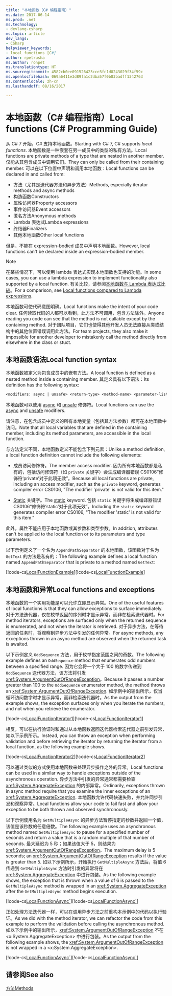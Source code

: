 ```yaml
---
title: "本地函数（C# 编程指南）"
ms.date: 2017-06-14
ms.prod: .net
ms.technology:
- devlang-csharp
ms.topic: article
dev_langs:
- CSharp
helpviewer_keywords:
- local functions [C#]
author: rpetrusha
ms.author: ronpet
ms.translationtype: HT
ms.sourcegitcommit: 4582cb0ee091526423cce3fc1d8243029f34f59c
ms.openlocfilehash: 069a6411e3d89fa1c2dba57f0b83badff1342763
ms.contentlocale: zh-cn
ms.lasthandoff: 08/16/2017

---
```

# <a name="local-functions-c-programming-guide"></a><span data-ttu-id="a44a6-102">本地函数（C# 编程指南）</span><span class="sxs-lookup"><span data-stu-id="a44a6-102">Local functions (C# Programming Guide)</span></span>

<span data-ttu-id="a44a6-103">从 C# 7 开始，C# 支持本地函数。</span><span class="sxs-lookup"><span data-stu-id="a44a6-103">Starting with C# 7, C# supports *local functions*.</span></span> <span data-ttu-id="a44a6-104">本地函数是一种嵌套在另一成员中的类型的私有方法。</span><span class="sxs-lookup"><span data-stu-id="a44a6-104">Local functions are private methods of a type that are nested in another member.</span></span> <span data-ttu-id="a44a6-105">仅能从其包含成员中调用它们。</span><span class="sxs-lookup"><span data-stu-id="a44a6-105">They can only be called from their containing member.</span></span> <span data-ttu-id="a44a6-106">可以在以下位置中声明和调用本地函数：</span><span class="sxs-lookup"><span data-stu-id="a44a6-106">Local functions can be declared in and called from:</span></span>

- <span data-ttu-id="a44a6-107">方法（尤其是迭代器方法和异步方法）</span><span class="sxs-lookup"><span data-stu-id="a44a6-107">Methods, especially iterator methods and async methods</span></span>
- <span data-ttu-id="a44a6-108">构造函数</span><span class="sxs-lookup"><span data-stu-id="a44a6-108">Constructors</span></span>
- <span data-ttu-id="a44a6-109">属性访问器</span><span class="sxs-lookup"><span data-stu-id="a44a6-109">Property accessors</span></span>
- <span data-ttu-id="a44a6-110">事件访问器</span><span class="sxs-lookup"><span data-stu-id="a44a6-110">Event accessors</span></span>
- <span data-ttu-id="a44a6-111">匿名方法</span><span class="sxs-lookup"><span data-stu-id="a44a6-111">Anonymous methods</span></span>
- <span data-ttu-id="a44a6-112">Lambda 表达式</span><span class="sxs-lookup"><span data-stu-id="a44a6-112">Lambda expressions</span></span>
- <span data-ttu-id="a44a6-113">终结器</span><span class="sxs-lookup"><span data-stu-id="a44a6-113">Finalizers</span></span>
- <span data-ttu-id="a44a6-114">其他本地函数</span><span class="sxs-lookup"><span data-stu-id="a44a6-114">Other local functions</span></span>

<span data-ttu-id="a44a6-115">但是，不能在 expression-bodied 成员中声明本地函数。</span><span class="sxs-lookup"><span data-stu-id="a44a6-115">However, local functions can't be declared inside an expression-bodied member.</span></span>

> [!NOTE]
> <span data-ttu-id="a44a6-116">在某些情况下，可以使用 lambda 表达式实现本地函数也支持的功能。</span><span class="sxs-lookup"><span data-stu-id="a44a6-116">In some cases, you can use a lambda expression to implement functionality also supported by a local function.</span></span> <span data-ttu-id="a44a6-117">有关比较，请参阅[本地函数与 Lambda 表达式比较](../../local-functions-vs-lambdas.md)。</span><span class="sxs-lookup"><span data-stu-id="a44a6-117">For a comparison, see [Local functions compared to Lambda expressions](../../local-functions-vs-lambdas.md).</span></span>

<span data-ttu-id="a44a6-118">本地函数可使代码意图明确。</span><span class="sxs-lookup"><span data-stu-id="a44a6-118">Local functions make the intent of your code clear.</span></span> <span data-ttu-id="a44a6-119">任何读取代码的人都可以看到，此方法不可调用，包含方法除外。</span><span class="sxs-lookup"><span data-stu-id="a44a6-119">Anyone reading you code can see that the method is not callable except by the containing method.</span></span> <span data-ttu-id="a44a6-120">对于团队项目，它们也使得其他开发人员无法直接从类或结构中的其他位置错误调用此方法。</span><span class="sxs-lookup"><span data-stu-id="a44a6-120">For team projects, they also make it impossible for another developer to mistakenly call the method directly from elsewhere in the class or stuct.</span></span>
 
## <a name="local-function-syntax"></a><span data-ttu-id="a44a6-121">本地函数语法</span><span class="sxs-lookup"><span data-stu-id="a44a6-121">Local function syntax</span></span>

<span data-ttu-id="a44a6-122">本地函数被定义为包含成员中的嵌套方法。</span><span class="sxs-lookup"><span data-stu-id="a44a6-122">A local function is defined as a nested method inside a containing member.</span></span> <span data-ttu-id="a44a6-123">其定义具有以下语法：</span><span class="sxs-lookup"><span data-stu-id="a44a6-123">Its definition has the following syntax:</span></span>

```txt
<modifiers: async | unsafe> <return-type> <method-name> <parameter-list>
```

<span data-ttu-id="a44a6-124">本地函数可以使用 [async](../../language-reference/keywords/async.md) 和 [unsafe](../../language-reference/keywords/unsafe.md) 修饰符。</span><span class="sxs-lookup"><span data-stu-id="a44a6-124">Local functions can use the [async](../../language-reference/keywords/async.md) and [unsafe](../../language-reference/keywords/unsafe.md) modifiers.</span></span> 

<span data-ttu-id="a44a6-125">请注意，在包含成员中定义的所有本地变量（包括其方法参数）都可在本地函数中访问。</span><span class="sxs-lookup"><span data-stu-id="a44a6-125">Note that all local variables that are defined in the containing member, including its method parameters, are accessible in the local function.</span></span> 

<span data-ttu-id="a44a6-126">与方法定义不同，本地函数定义不能包含下列元素：</span><span class="sxs-lookup"><span data-stu-id="a44a6-126">Unlike a method definition, a local function definition cannot include the following elements:</span></span>

- <span data-ttu-id="a44a6-127">成员访问修饰符。</span><span class="sxs-lookup"><span data-stu-id="a44a6-127">The member access modifier.</span></span> <span data-ttu-id="a44a6-128">因为所有本地函数都是私有的，包括访问修饰符（如 `private` 关键字）会生成编译器错误 CS0106“修饰符‘private’对于此项无效”。</span><span class="sxs-lookup"><span data-stu-id="a44a6-128">Because all local functions are private, including an access modifier, such as the `private` keyword, generates compiler error CS0106, "The modifier 'private' is not valid for this item."</span></span>
 
- <span data-ttu-id="a44a6-129">[Static](../../language-reference/keywords/static.md) 关键字。</span><span class="sxs-lookup"><span data-stu-id="a44a6-129">The [static](../../language-reference/keywords/static.md) keyword.</span></span> <span data-ttu-id="a44a6-130">包括 `static` 关键字将生成编译器错误 CS0106“修饰符‘static’对于此项无效”。</span><span class="sxs-lookup"><span data-stu-id="a44a6-130">Including the `static` keyword generates compiler error CS0106, "The modifier 'static' is not valid for this item."</span></span>

<span data-ttu-id="a44a6-131">此外，属性不能应用于本地函数或其参数和类型参数。</span><span class="sxs-lookup"><span data-stu-id="a44a6-131">In addition, attributes can't be applied to the local function or to its parameters and type parameters.</span></span> 
 
<span data-ttu-id="a44a6-132">以下示例定义了一个名为 `AppendPathSeparator` 的本地函数，该函数对于名为 `GetText` 的方法是私有的：</span><span class="sxs-lookup"><span data-stu-id="a44a6-132">The following example defines a local function named `AppendPathSeparator` that is private to a method named `GetText`:</span></span>
   
<span data-ttu-id="a44a6-133">[!code-cs[LocalFunctionExample](../../../../samples/snippets/csharp/programming-guide/classes-and-structs/local-functions1.cs)]</span><span class="sxs-lookup"><span data-stu-id="a44a6-133">[!code-cs[LocalFunctionExample](../../../../samples/snippets/csharp/programming-guide/classes-and-structs/local-functions1.cs)]</span></span>  
   
## <a name="local-functions-and-exceptions"></a><span data-ttu-id="a44a6-134">本地函数和异常</span><span class="sxs-lookup"><span data-stu-id="a44a6-134">Local functions and exceptions</span></span>

<span data-ttu-id="a44a6-135">本地函数的一个实用功能是可以允许立即显示异常。</span><span class="sxs-lookup"><span data-stu-id="a44a6-135">One of the useful features of local functions is that they can allow exceptions to surface immediately.</span></span> <span data-ttu-id="a44a6-136">对于方法迭代器，仅在枚举返回的序列时才显示异常，而非在检索迭代器时。</span><span class="sxs-lookup"><span data-stu-id="a44a6-136">For method iterators, exceptions are surfaced only when the returned sequence is enumerated, and not when the iterator is retrieved.</span></span> <span data-ttu-id="a44a6-137">对于异步方法，在等待返回的任务时，将观察到异步方法中引发的任何异常。</span><span class="sxs-lookup"><span data-stu-id="a44a6-137">For async methods, any exceptions thrown in an async method are observed when the returned task is awaited.</span></span> 

<span data-ttu-id="a44a6-138">以下示例定义 `OddSequence` 方法，用于枚举指定范围之间的奇数。</span><span class="sxs-lookup"><span data-stu-id="a44a6-138">The following example defines an `OddSequence` method that enumerates odd numbers between a specified range.</span></span> <span data-ttu-id="a44a6-139">因为它会将一个大于 100 的数字传递到 `OddSequence` 迭代器方法，该方法将引发 <xref:System.ArgumentOutOfRangeException>。</span><span class="sxs-lookup"><span data-stu-id="a44a6-139">Because it passes a number greater than 100 to the `OddSequence` enumerator method, the method throws an <xref:System.ArgumentOutOfRangeException>.</span></span> <span data-ttu-id="a44a6-140">如示例中的输出所示，仅当循环访问数字时才显示异常，而非检索迭代器时。</span><span class="sxs-lookup"><span data-stu-id="a44a6-140">As the output from the example shows, the exception surfaces only when you iterate the numbers, and not when you retrieve the enumerator.</span></span>

<span data-ttu-id="a44a6-141">[!code-cs[LocalFunctionIterator1](../../../../samples/snippets/csharp/programming-guide/classes-and-structs/local-functions-iterator1.cs)]</span><span class="sxs-lookup"><span data-stu-id="a44a6-141">[!code-cs[LocalFunctionIterator1](../../../../samples/snippets/csharp/programming-guide/classes-and-structs/local-functions-iterator1.cs)]</span></span> 

<span data-ttu-id="a44a6-142">相反，可以在执行验证时和通过从本地函数返回迭代器检索迭代器之前引发异常，如以下示例所示。</span><span class="sxs-lookup"><span data-stu-id="a44a6-142">Instead, you can throw an exception when performing validation and before retrieving the iterator by returning the iterator from a local function, as the following example shows.</span></span>

<span data-ttu-id="a44a6-143">[!code-cs[LocalFunctionIterator2](../../../../samples/snippets/csharp/programming-guide/classes-and-structs/local-functions-iterator2.cs)]</span><span class="sxs-lookup"><span data-stu-id="a44a6-143">[!code-cs[LocalFunctionIterator2](../../../../samples/snippets/csharp/programming-guide/classes-and-structs/local-functions-iterator2.cs)]</span></span>

<span data-ttu-id="a44a6-144">可以通过类似的方式使用本地函数来处理异步操作之外的异常。</span><span class="sxs-lookup"><span data-stu-id="a44a6-144">Local functions can be used in a similar way to handle exceptions outside of the asynchronous operation.</span></span> <span data-ttu-id="a44a6-145">异步方法中引发的异常通常都需要检查 <xref:System.AggregateException> 的内部异常。</span><span class="sxs-lookup"><span data-stu-id="a44a6-145">Ordinarily, exceptions thrown in async method require that you examine the inner exceptions of an <xref:System.AggregateException>.</span></span> <span data-ttu-id="a44a6-146">本地函数允许代码快速失败，并允许同步引发和观察异常。</span><span class="sxs-lookup"><span data-stu-id="a44a6-146">Local functions allow your code to fail fast and allow your exception to be both thrown and observed synchronously.</span></span>

<span data-ttu-id="a44a6-147">以下示例使用名为 `GetMultipleAsync` 的异步方法暂停指定的秒数并返回一个值，该值是该秒数的任意倍数。</span><span class="sxs-lookup"><span data-stu-id="a44a6-147">The following example uses an asynchronous method named `GetMultipleAsync` to pause for a specified number of seconds and return a value that is a random multiple of that number of seconds.</span></span> <span data-ttu-id="a44a6-148">最大延迟为 5 秒；如果该值大于 5，则结果为 <xref:System.ArgumentOutOfRangeException>。</span><span class="sxs-lookup"><span data-stu-id="a44a6-148">The maximum delay is 5 seconds; an <xref:System.ArgumentOutOfRangeException> results if the value is greater than 5.</span></span> <span data-ttu-id="a44a6-149">如以下示例所示，开始执行 `GetMultipleAsync` 方法后，将值 6 传递到 `GetMultipleAsync` 方法时引发的异常将在 <xref:System.AggregateException> 中进行包装。</span><span class="sxs-lookup"><span data-stu-id="a44a6-149">As the following example shows, the exception that is thrown when a value of 6 is passed to the `GetMultipleAsync` method is wrapped in an <xref:System.AggregateException> after the `GetMultipleAsync` method begins execution.</span></span>

<span data-ttu-id="a44a6-150">[!code-cs[LocalFunctionAsync\`](../../../../samples/snippets/csharp/programming-guide/classes-and-structs/local-functions-async1.cs)]</span><span class="sxs-lookup"><span data-stu-id="a44a6-150">[!code-cs[LocalFunctionAsync\`](../../../../samples/snippets/csharp/programming-guide/classes-and-structs/local-functions-async1.cs)]</span></span> 

<span data-ttu-id="a44a6-151">正如处理方法迭代器一样，可以在调用异步方法之前重构本示例中的代码以执行验证。</span><span class="sxs-lookup"><span data-stu-id="a44a6-151">As we did with the method iterator, we can refactor the code from this example to perform the validation before calling the asynchronous method.</span></span> <span data-ttu-id="a44a6-152">如以下示例中的输出所示，<xref:System.ArgumentOutOfRangeException> 不在 <x:System.AggregateException> 中进行包装。</span><span class="sxs-lookup"><span data-stu-id="a44a6-152">As the output from the following example shows, the <xref:System.ArgumentOutOfRangeException> is not wrapped in a <x:System.AggregateException>.</span></span>

<span data-ttu-id="a44a6-153">[!code-cs[LocalFunctionAsync\`](../../../../samples/snippets/csharp/programming-guide/classes-and-structs/local-functions-async2.cs)]</span><span class="sxs-lookup"><span data-stu-id="a44a6-153">[!code-cs[LocalFunctionAsync\`](../../../../samples/snippets/csharp/programming-guide/classes-and-structs/local-functions-async2.cs)]</span></span> 

## <a name="see-also"></a><span data-ttu-id="a44a6-154">请参阅</span><span class="sxs-lookup"><span data-stu-id="a44a6-154">See also</span></span>
[<span data-ttu-id="a44a6-155">方法</span><span class="sxs-lookup"><span data-stu-id="a44a6-155">Methods</span></span>](methods.md)

